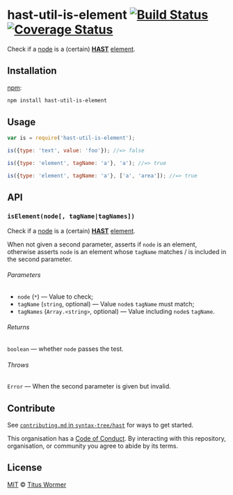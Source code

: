 # hast-util-is-element [![Build Status][build-badge]][build-page] [![Coverage Status][coverage-badge]][coverage-page]

Check if a [node][] is a (certain) [**HAST**][hast] [element][].

## Installation

[npm][]:

```bash
npm install hast-util-is-element
```

## Usage

```javascript
var is = require('hast-util-is-element');

is({type: 'text', value: 'foo'}); //=> false

is({type: 'element', tagName: 'a'}, 'a'); //=> true

is({type: 'element', tagName: 'a'}, ['a', 'area']); //=> true
```

## API

### `isElement(node[, tagName|tagNames])`

Check if a [node][] is a (certain) [**HAST**][hast] [element][].

When not given a second parameter, asserts if `node` is an element,
otherwise asserts `node` is an element whose `tagName` matches / is
included in the second parameter.

###### Parameters

*   `node` (`*`) — Value to check;
*   `tagName` (`string`, optional) — Value `node`s `tagName` must match;
*   `tagNames` (`Array.<string>`, optional) — Value including `node`s `tagName`.

###### Returns

`boolean` — whether `node` passes the test.

###### Throws

`Error` — When the second parameter is given but invalid.

## Contribute

See [`contributing.md` in `syntax-tree/hast`][contributing] for ways to get
started.

This organisation has a [Code of Conduct][coc].  By interacting with this
repository, organisation, or community you agree to abide by its terms.

## License

[MIT][license] © [Titus Wormer][author]

<!-- Definition -->

[build-badge]: https://img.shields.io/travis/syntax-tree/hast-util-is-element.svg

[build-page]: https://travis-ci.org/syntax-tree/hast-util-is-element

[coverage-badge]: https://img.shields.io/codecov/c/github/syntax-tree/hast-util-is-element.svg

[coverage-page]: https://codecov.io/github/syntax-tree/hast-util-is-element?branch=master

[npm]: https://docs.npmjs.com/cli/install

[license]: LICENSE

[author]: http://wooorm.com

[hast]: https://github.com/syntax-tree/hast

[node]: https://github.com/syntax-tree/unist#node

[element]: https://github.com/syntax-tree/hast#element

[contributing]: https://github.com/syntax-tree/hast/blob/master/contributing.md

[coc]: https://github.com/syntax-tree/hast/blob/master/code-of-conduct.md
